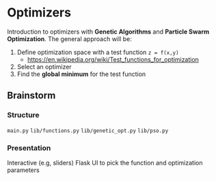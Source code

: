 # Optimizers

Introduction to optimizers with **Genetic Algorithms** and **Particle Swarm Optimization**. The general approach will be:

1. Define optimization space with a test function `z = f(x,y)`
   - https://en.wikipedia.org/wiki/Test_functions_for_optimization
2. Select an optimizer
3. Find the **global minimum** for the test function

## Brainstorm

### Structure

`main.py`
`lib/functions.py`
`lib/genetic_opt.py`
`lib/pso.py`

### Presentation

Interactive (e.g, sliders) Flask UI to pick the function and optimization parameters
